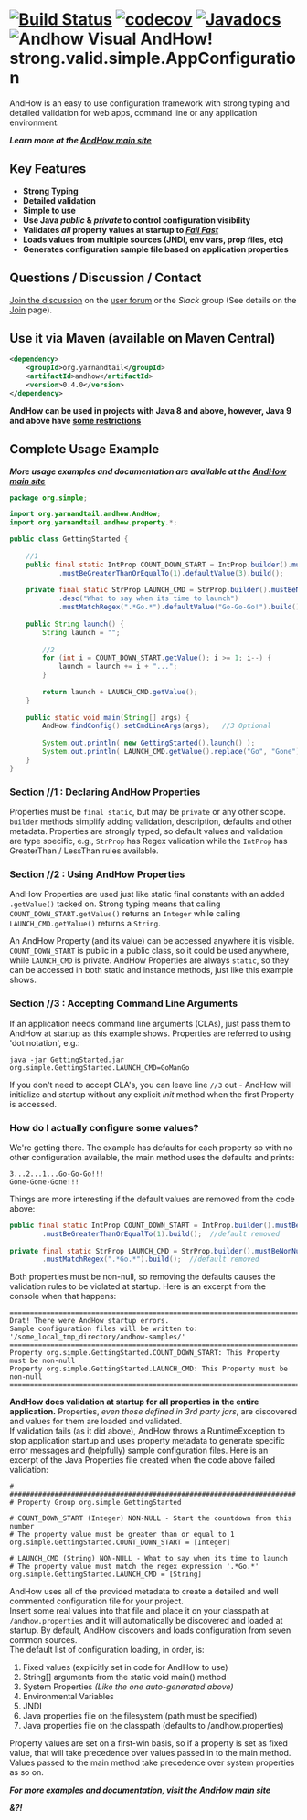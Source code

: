 [![Build Status](https://travis-ci.org/eeverman/andhow.svg?branch=master)](https://travis-ci.org/eeverman/andhow)
[![codecov](https://codecov.io/gh/eeverman/andhow/branch/master/graph/badge.svg)](https://codecov.io/gh/eeverman/andhow)
[![Javadocs](https://www.javadoc.io/badge/org.yarnandtail/andhow.svg)](https://www.javadoc.io/doc/org.yarnandtail/andhow)
![Andhow Visual](andhow.gif)
AndHow!  strong.valid.simple.AppConfiguration
======
AndHow is an easy to use configuration framework with strong typing and detailed 
validation for web apps, command line or any application environment.

_**Learn more at the [AndHow main site](https://sites.google.com/view/andhow)**_

Key Features
--------------
* **Strong Typing**
* **Detailed validation**
* **Simple to use**
* **Use Java _public_ & _private_ to control configuration visibility**
* **Validates _all_ property values at startup to _[Fail Fast](http://www.practical-programming.org/ppl/docs/articles/fail_fast_principle/fail_fast_principle.html)_**
* **Loads values from multiple sources (JNDI, env vars, prop files, etc)**
* **Generates configuration sample file based on  application properties**

Questions / Discussion / Contact
--------------
[Join the discussion](https://sites.google.com/view/andhow/join-discussion)
on the [user forum](https://groups.google.com/d/forum/andhowuser)
or the *Slack* group (See details on the
[Join](https://sites.google.com/view/andhow/join-discussion) page).

Use it via Maven (available on Maven Central)
--------------
```xml
<dependency>
    <groupId>org.yarnandtail</groupId>
    <artifactId>andhow</artifactId>
    <version>0.4.0</version>
</dependency>
```
**AndHow can be used in projects with Java 8 and above, however, Java 9 and above have [some restrictions](https://sites.google.com/view/andhow/user-guide/java9)**

Complete Usage Example
--------------
_**More usage examples and documentation
are available at the [AndHow main site](https://sites.google.com/view/andhow)**_
```java
package org.simple;

import org.yarnandtail.andhow.AndHow;
import org.yarnandtail.andhow.property.*;

public class GettingStarted {
	
	//1
	public final static IntProp COUNT_DOWN_START = IntProp.builder().mustBeNonNull()
			.mustBeGreaterThanOrEqualTo(1).defaultValue(3).build();
	
	private final static StrProp LAUNCH_CMD = StrProp.builder().mustBeNonNull()
			.desc("What to say when its time to launch")
			.mustMatchRegex(".*Go.*").defaultValue("Go-Go-Go!").build();
	
	public String launch() {
		String launch = "";
		
		//2
		for (int i = COUNT_DOWN_START.getValue(); i >= 1; i--) {
			launch = launch += i + "...";
		}
		
		return launch + LAUNCH_CMD.getValue();
	}
	
	public static void main(String[] args) {
		AndHow.findConfig().setCmdLineArgs(args);	//3 Optional
		
		System.out.println( new GettingStarted().launch() );
		System.out.println( LAUNCH_CMD.getValue().replace("Go", "Gone") );
	}
}
```
### Section //1 : Declaring AndHow Properties
Properties must be `final static`, but may be `private` or any other scope.
`builder` methods simplify adding validation, description, defaults and
other metadata.
Properties are strongly typed, so default values and validation are type specific, e.g.,
`StrProp` has Regex validation while the `IntProp` has GreaterThan / LessThan rules available.

### Section //2 : Using AndHow Properties
AndHow Properties are used just like static final constants with an added
`.getValue()` tacked on. Strong typing means that calling `COUNT_DOWN_START.getValue()`
returns an `Integer` while calling `LAUNCH_CMD.getValue()` returns a `String`.

An AndHow Property (and its value) can be accessed anywhere it is visible.
`COUNT_DOWN_START` is public in a public class, so it could be used anywhere, while
`LAUNCH_CMD` is private.
AndHow Properties are always `static`, so they can be accessed in both static
and instance methods, just like this example shows.

### Section //3 : Accepting Command Line Arguments
If an application needs command line arguments (CLAs), just pass them to AndHow
at startup as this example shows.   Properties are referred to using 'dot notation', e.g.:
```
java -jar GettingStarted.jar org.simple.GettingStarted.LAUNCH_CMD=GoManGo
```
If you don't need to accept CLA's, you can leave line `//3` out -
AndHow will initialize and startup without any explicit _init_ method when
the first Property is accessed.

### How do I actually configure some values?
We're getting there.
The example has defaults for each property so with no other configuration available, 
the main method uses the defaults and prints:
```
3...2...1...Go-Go-Go!!!
Gone-Gone-Gone!!!
```
Things are more interesting if the default values are removed from the code above:
```java
public final static IntProp COUNT_DOWN_START = IntProp.builder().mustBeNonNull()
		.mustBeGreaterThanOrEqualTo(1).build();  //default removed
	
private final static StrProp LAUNCH_CMD = StrProp.builder().mustBeNonNull()
		.mustMatchRegex(".*Go.*").build();  //default removed
```
Both properties must be non-null, so removing the defaults causes the validation 
rules to be violated at startup.  Here is an excerpt from the console when that happens:
```
========================================================================
Drat! There were AndHow startup errors.
Sample configuration files will be written to: '/some_local_tmp_directory/andhow-samples/'
========================================================================
Property org.simple.GettingStarted.COUNT_DOWN_START: This Property must be non-null
Property org.simple.GettingStarted.LAUNCH_CMD: This Property must be non-null
========================================================================
```

**AndHow does validation at startup for all properties in the entire application.**
Properties, _even those defined in 3rd party jars_, are discovered and values for 
them are loaded and validated.  
If validation fails (as it did above), AndHow throws a RuntimeException to stop 
application startup and uses property metadata to generate specific error 
messages and (helpfully) sample configuration files. 
Here is an excerpt of the Java Properties file created when the code above failed validation:
```
# ######################################################################
# Property Group org.simple.GettingStarted

# COUNT_DOWN_START (Integer) NON-NULL - Start the countdown from this number
# The property value must be greater than or equal to 1
org.simple.GettingStarted.COUNT_DOWN_START = [Integer]

# LAUNCH_CMD (String) NON-NULL - What to say when its time to launch
# The property value must match the regex expression '.*Go.*'
org.simple.GettingStarted.LAUNCH_CMD = [String]
```
AndHow uses all of the provided metadata to create a detailed and well commented 
configuration file for your project.  
Insert some real values into that file and place it on your classpath at 
`/andhow.properties` and it will automatically be discovered and loaded at startup.
By default, AndHow discovers and loads configuration from seven common sources.  
The default list of configuration loading, in order, is:
1. Fixed values (explicitly set in code for AndHow to use)
2. String[] arguments from the static void main() method
3. System Properties _(Like the one auto-generated above)_
4. Environmental Variables
5. JNDI
6. Java properties file on the filesystem (path must be specified)
7. Java properties file on the classpath (defaults to /andhow.properties)

Property values are set on a first-win basis, so if a property is set as fixed value,
that will take precedence over values passed in to the main method.  
Values passed to the main method take precedence over system properties as so on.

_**For more examples and documentation, visit the [AndHow main site](https://sites.google.com/view/andhow)**_

_**&?!**_
